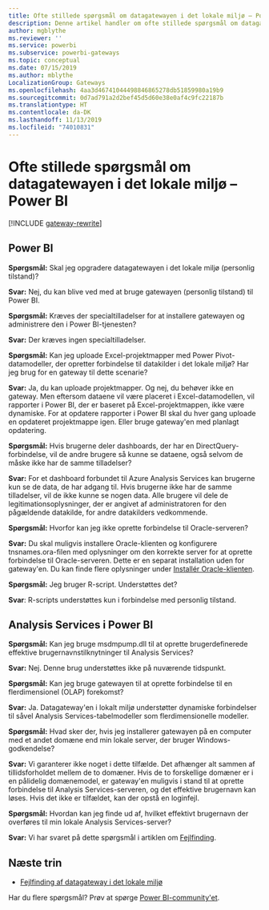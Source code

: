 ```yaml
---
title: Ofte stillede spørgsmål om datagatewayen i det lokale miljø – Power BI
description: Denne artikel handler om ofte stillede spørgsmål om datagatewayen i det lokale miljø til Power BI. Denne artikel samler ofte stillede spørgsmål om den gateway, der bruges i Power BI, på ét sted.
author: mgblythe
ms.reviewer: ''
ms.service: powerbi
ms.subservice: powerbi-gateways
ms.topic: conceptual
ms.date: 07/15/2019
ms.author: mblythe
LocalizationGroup: Gateways
ms.openlocfilehash: 4aa3d46741044498846865278db51859980a19b9
ms.sourcegitcommit: 0d7ad791a2d2bef45d5d60e38e0af4c9fc22187b
ms.translationtype: HT
ms.contentlocale: da-DK
ms.lasthandoff: 11/13/2019
ms.locfileid: "74010831"
---
```

# <a name="on-premises-data-gateway-faq---power-bi"></a>Ofte stillede spørgsmål om datagatewayen i det lokale miljø – Power BI

[!INCLUDE [gateway-rewrite](includes/gateway-rewrite.md)]

## <a name="power-bi"></a>Power BI

**Spørgsmål:** Skal jeg opgradere datagatewayen i det lokale miljø (personlig tilstand)?

**Svar:** Nej, du kan blive ved med at bruge gatewayen (personlig tilstand) til Power BI.

**Spørgsmål:** Kræves der specialtilladelser for at installere gatewayen og administrere den i Power BI-tjenesten?

**Svar:** Der kræves ingen specialtilladelser.

**Spørgsmål:** Kan jeg uploade Excel-projektmapper med Power Pivot-datamodeller, der opretter forbindelse til datakilder i det lokale miljø? Har jeg brug for en gateway til dette scenarie? 

**Svar:** Ja, du kan uploade projektmapper. Og nej, du behøver ikke en gateway. Men eftersom dataene vil være placeret i Excel-datamodellen, vil rapporter i Power BI, der er baseret på Excel-projektmappen, ikke være dynamiske. For at opdatere rapporter i Power BI skal du hver gang uploade en opdateret projektmappe igen. Eller bruge gateway'en med planlagt opdatering.

**Spørgsmål:** Hvis brugerne deler dashboards, der har en DirectQuery-forbindelse, vil de andre brugere så kunne se dataene, også selvom de måske ikke har de samme tilladelser? 

**Svar:** For et dashboard forbundet til Azure Analysis Services kan brugerne kun se de data, de har adgang til. Hvis brugerne ikke har de samme tilladelser, vil de ikke kunne se nogen data. Alle brugere vil dele de legitimationsoplysninger, der er angivet af administratoren for den pågældende datakilde, for andre datakilders vedkommende.

**Spørgsmål:** Hvorfor kan jeg ikke oprette forbindelse til Oracle-serveren? 

**Svar:** Du skal muligvis installere Oracle-klienten og konfigurere tnsnames.ora-filen med oplysninger om den korrekte server for at oprette forbindelse til Oracle-serveren. Dette er en separat installation uden for gateway'en. Du kan finde flere oplysninger under [Installér Oracle-klienten](service-gateway-onprem-manage-oracle.md#install-the-oracle-client).

**Spørgsmål:** Jeg bruger R-script. Understøttes det?

**Svar**: R-scripts understøttes kun i forbindelse med personlig tilstand.

## <a name="analysis-services-in-power-bi"></a>Analysis Services i Power BI

**Spørgsmål:** Kan jeg bruge msdmpump.dll til at oprette brugerdefinerede effektive brugernavnstilknytninger til Analysis Services? 

**Svar:** Nej. Denne brug understøttes ikke på nuværende tidspunkt.

**Spørgsmål:** Kan jeg bruge gatewayen til at oprette forbindelse til en flerdimensionel (OLAP) forekomst? 

**Svar:** Ja. Datagateway'en i lokalt miljø understøtter dynamiske forbindelser til såvel Analysis Services-tabelmodeller som flerdimensionelle modeller.

**Spørgsmål:** Hvad sker der, hvis jeg installerer gatewayen på en computer med et andet domæne end min lokale server, der bruger Windows-godkendelse? 

**Svar:** Vi garanterer ikke noget i dette tilfælde. Det afhænger alt sammen af tillidsforholdet mellem de to domæner. Hvis de to forskellige domæner er i en pålidelig domænemodel, er gateway'en muligvis i stand til at oprette forbindelse til Analysis Services-serveren, og det effektive brugernavn kan løses. Hvis det ikke er tilfældet, kan der opstå en loginfejl.

**Spørgsmål:** Hvordan kan jeg finde ud af, hvilket effektivt brugernavn der overføres til min lokale Analysis Services-server? 

**Svar:** Vi har svaret på dette spørgsmål i artiklen om [Fejlfinding](service-gateway-onprem-tshoot.md).

## <a name="next-steps"></a>Næste trin

* [Fejlfinding af datagateway i det lokale miljø](/data-integration/gateway/service-gateway-tshoot)

Har du flere spørgsmål? Prøv at spørge [Power BI-community'et](https://community.powerbi.com/).


